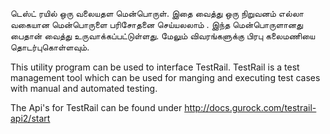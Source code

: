 டெஸ்ட் ரயில்  ஒரு வலையதள மென்பொருள்.
இதை வைத்து ஒரு நிறுவனம் எல்லா வகையான  மென்பொருளை   பரிசோதனை செய்யலலாம் .
இந்த மென்பொருளானது பைதான் வைத்து உருவாக்கப்பட்டுள்ளது.
மேலும்  விவரங்களுக்கு  பிரபு கலைமணியை தொடர்புகொள்ளவும்.


This utility program can be used to interface TestRail.
TestRail is a test management tool which can be used for manging and executing test cases with manual and automated testing.

The Api's for TestRail can be found under
http://docs.gurock.com/testrail-api2/start 
